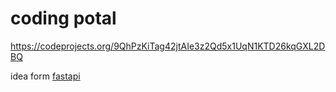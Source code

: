 # coding potal
https://codeprojects.org/9QhPzKiTag42jtAIe3z2Qd5x1UqN1KTD26kqGXL2DBQ
<p>idea form <a href="https://github.com/tiangolo/fastapi">fastapi</a></p>
